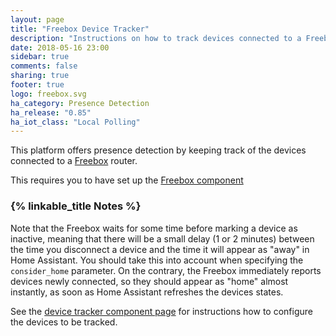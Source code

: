 ```yaml
---
layout: page
title: "Freebox Device Tracker"
description: "Instructions on how to track devices connected to a Freebox router in Home Assistant."
date: 2018-05-16 23:00
sidebar: true
comments: false
sharing: true
footer: true
logo: freebox.svg
ha_category: Presence Detection
ha_release: "0.85"
ha_iot_class: "Local Polling"
---
```



This platform offers presence detection by keeping track of the
devices connected to a [Freebox](http://www.free.fr/) router.

This requires you to have set up the [Freebox component](/components/freebox/)

### {% linkable_title Notes %}

Note that the Freebox waits for some time before marking a device as
inactive, meaning that there will be a small delay (1 or 2 minutes)
between the time you disconnect a device and the time it will appear
as "away" in Home Assistant. You should take this into account when specifying
the `consider_home` parameter.
On the contrary, the Freebox immediately reports devices newly connected, so
they should appear as "home" almost instantly, as soon as Home Assistant
refreshes the devices states.

See the [device tracker component page](/components/device_tracker/) for
instructions how to configure the devices to be tracked.

